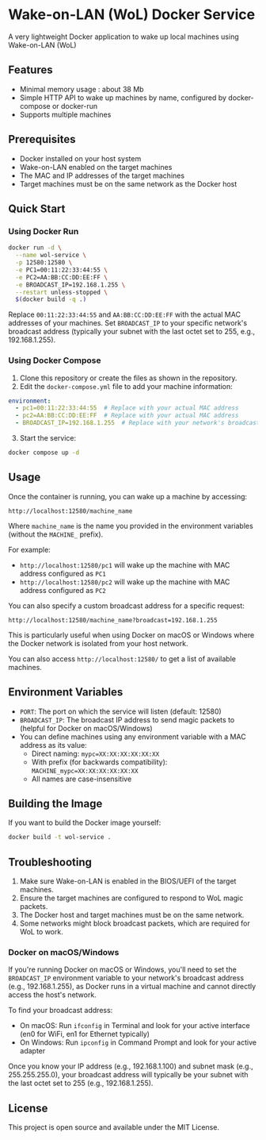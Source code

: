 # Wake-on-LAN (WoL) Docker Service

A very lightweight Docker application to wake up local machines using Wake-on-LAN (WoL)

## Features

- Minimal memory usage : about 38 Mb
- Simple HTTP API to wake up machines by name, configured by docker-compose or docker-run
- Supports multiple machines

## Prerequisites

- Docker installed on your host system
- Wake-on-LAN enabled on the target machines
- The MAC and IP addresses of the target machines
- Target machines must be on the same network as the Docker host

## Quick Start

### Using Docker Run

```bash
docker run -d \
  --name wol-service \
  -p 12580:12580 \
  -e PC1=00:11:22:33:44:55 \
  -e PC2=AA:BB:CC:DD:EE:FF \
  -e BROADCAST_IP=192.168.1.255 \
  --restart unless-stopped \
  $(docker build -q .)
```

Replace `00:11:22:33:44:55` and `AA:BB:CC:DD:EE:FF` with the actual MAC addresses of your machines. Set `BROADCAST_IP` to your specific network's broadcast address (typically your subnet with the last octet set to 255, e.g., 192.168.1.255).

### Using Docker Compose

1. Clone this repository or create the files as shown in the repository.
2. Edit the `docker-compose.yml` file to add your machine information:

```yaml
environment:
  - pc1=00:11:22:33:44:55  # Replace with your actual MAC address
  - pc2=AA:BB:CC:DD:EE:FF  # Replace with your actual MAC address
  - BROADCAST_IP=192.168.1.255  # Replace with your network's broadcast address
```

3. Start the service:

```bash
docker compose up -d
```

## Usage

Once the container is running, you can wake up a machine by accessing:

```
http://localhost:12580/machine_name
```

Where `machine_name` is the name you provided in the environment variables (without the `MACHINE_` prefix).

For example:
- `http://localhost:12580/pc1` will wake up the machine with MAC address configured as `PC1`
- `http://localhost:12580/pc2` will wake up the machine with MAC address configured as `PC2`

You can also specify a custom broadcast address for a specific request:

```
http://localhost:12580/machine_name?broadcast=192.168.1.255
```

This is particularly useful when using Docker on macOS or Windows where the Docker network is isolated from your host network.

You can also access `http://localhost:12580/` to get a list of available machines.

## Environment Variables

- `PORT`: The port on which the service will listen (default: 12580)
- `BROADCAST_IP`: The broadcast IP address to send magic packets to (helpful for Docker on macOS/Windows)
- You can define machines using any environment variable with a MAC address as its value:
  - Direct naming: `mypc=XX:XX:XX:XX:XX:XX` 
  - With prefix (for backwards compatibility): `MACHINE_mypc=XX:XX:XX:XX:XX:XX`
  - All names are case-insensitive

## Building the Image

If you want to build the Docker image yourself:

```bash
docker build -t wol-service .
```

## Troubleshooting

1. Make sure Wake-on-LAN is enabled in the BIOS/UEFI of the target machines.
2. Ensure the target machines are configured to respond to WoL magic packets.
3. The Docker host and target machines must be on the same network.
4. Some networks might block broadcast packets, which are required for WoL to work.

### Docker on macOS/Windows

If you're running Docker on macOS or Windows, you'll need to set the `BROADCAST_IP` environment variable to your network's broadcast address (e.g., 192.168.1.255), as Docker runs in a virtual machine and cannot directly access the host's network.

To find your broadcast address:
- On macOS: Run `ifconfig` in Terminal and look for your active interface (en0 for WiFi, en1 for Ethernet typically)
- On Windows: Run `ipconfig` in Command Prompt and look for your active adapter

Once you know your IP address (e.g., 192.168.1.100) and subnet mask (e.g., 255.255.255.0), your broadcast address will typically be your subnet with the last octet set to 255 (e.g., 192.168.1.255).

## License

This project is open source and available under the MIT License. 